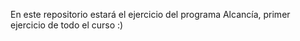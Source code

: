 En este repositorio estará el ejercicio del programa Alcancía, primer 
ejercicio de todo el curso :)
